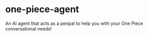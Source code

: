 # one-piece-agent
An AI agent that acts as a penpal to help you with your One Piece conversational needs!
